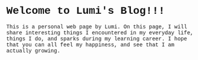 # <span style="font-family: Courier">Welcome to Lumi's Blog!!!</span>



<span style="font-family: Courier">This is a personal web page by Lumi. On this page, I will share interesting things I encountered in my everyday life, things I do, and sparks during my learning career. I hope that you can all feel my happiness, and see that I am actually growing.
